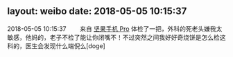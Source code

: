 layout: weibo
date: 2018-05-05 10:15:37
---
<meta name="referrer" content="no-referrer" />

2018-05-05 10:15:37  &nbsp;&nbsp;&nbsp;&nbsp;&nbsp;&nbsp; 来自 <a href="http://app.weibo.com/t/feed/Z4AgP" rel="nofollow">坚果手机 Pro</a>
体检了一把，外科的死老头嫌我太敏感，他妈的，老子不检了能让你闭嘴不！不过突然之间我好好奇烧饼是怎么检这科的，医生会发现什么端倪么[doge] ​​​
